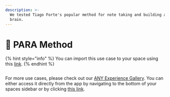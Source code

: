 ```yaml
---
description: >-
  We tested Tiago Forte's popular method for note taking and building a second
  brain.
---
```


# 🧠 PARA Method

{% hint style="info" %}
You can import this use case to your space using this [link](https://gallery.any.coop/?experience=para_lite).
{% endhint %}

<figure><img src="../../.gitbook/assets/screenshot-1.png" alt=""><figcaption></figcaption></figure>

For more use cases, please check out our [ANY Experience Gallery](../advanced/community/any-experience-gallery.md). You can either access it directly from the app by navigating to the bottom of your spaces sidebar or by clicking [this link](https://gallery.any.coop/).
